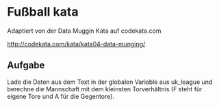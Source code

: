 # Fußball kata
Adaptiert von der Data Muggin Kata auf codekata.com

http://codekata.com/kata/kata04-data-munging/

## Aufgabe
Lade die Daten aus dem Text in der globalen Variable aus uk_league und berechne die Mannschaft mit dem kleinsten Torverhältnis (F steht für eigene Tore und A für die Gegentore). 